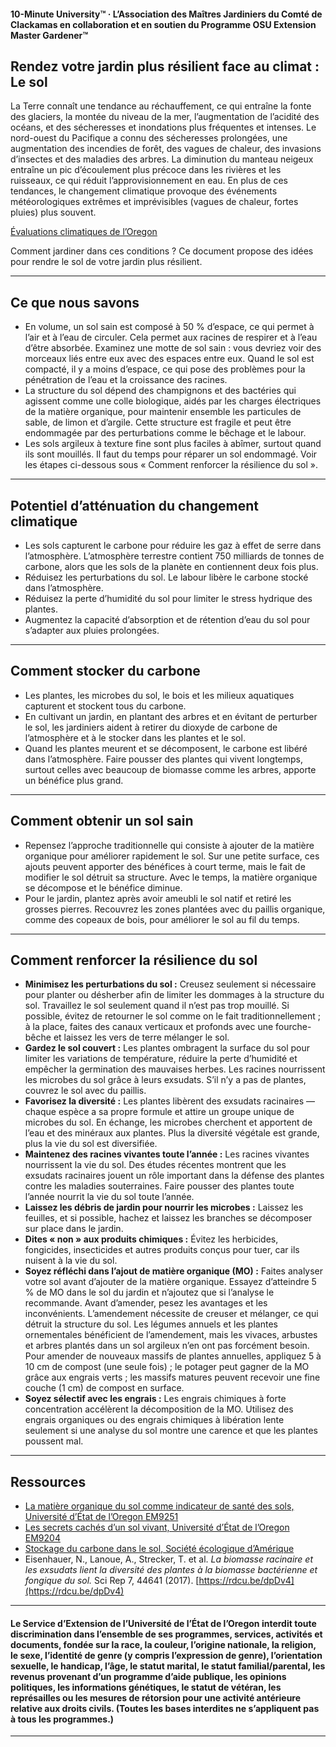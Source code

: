 #### 10-Minute University™ · L’Association des Maîtres Jardiniers du Comté de Clackamas en collaboration et en soutien du Programme OSU Extension Master Gardener™

## Rendez votre jardin plus résilient face au climat : Le sol

La Terre connaît une tendance au réchauffement, ce qui entraîne la fonte des glaciers, la montée du niveau de la mer, l’augmentation de l’acidité des océans, et des sécheresses et inondations plus fréquentes et intenses. Le nord-ouest du Pacifique a connu des sécheresses prolongées, une augmentation des incendies de forêt, des vagues de chaleur, des invasions d’insectes et des maladies des arbres. La diminution du manteau neigeux entraîne un pic d’écoulement plus précoce dans les rivières et les ruisseaux, ce qui réduit l’approvisionnement en eau. En plus de ces tendances, le changement climatique provoque des événements météorologiques extrêmes et imprévisibles (vagues de chaleur, fortes pluies) plus souvent.

[Évaluations climatiques de l’Oregon](https://blogs.oregonstate.edu/occri/oregon-climate-assessments/)

Comment jardiner dans ces conditions ? Ce document propose des idées pour rendre le sol de votre jardin plus résilient.

---

## Ce que nous savons

- En volume, un sol sain est composé à 50 % d’espace, ce qui permet à l’air et à l’eau de circuler. Cela permet aux racines de respirer et à l’eau d’être absorbée. Examinez une motte de sol sain : vous devriez voir des morceaux liés entre eux avec des espaces entre eux. Quand le sol est compacté, il y a moins d’espace, ce qui pose des problèmes pour la pénétration de l’eau et la croissance des racines.
- La structure du sol dépend des champignons et des bactéries qui agissent comme une colle biologique, aidés par les charges électriques de la matière organique, pour maintenir ensemble les particules de sable, de limon et d’argile. Cette structure est fragile et peut être endommagée par des perturbations comme le bêchage et le labour.
- Les sols argileux à texture fine sont plus faciles à abîmer, surtout quand ils sont mouillés. Il faut du temps pour réparer un sol endommagé. Voir les étapes ci-dessous sous « Comment renforcer la résilience du sol ».

---

## Potentiel d’atténuation du changement climatique

- Les sols capturent le carbone pour réduire les gaz à effet de serre dans l’atmosphère. L’atmosphère terrestre contient 750 milliards de tonnes de carbone, alors que les sols de la planète en contiennent deux fois plus.
- Réduisez les perturbations du sol. Le labour libère le carbone stocké dans l’atmosphère.
- Réduisez la perte d’humidité du sol pour limiter le stress hydrique des plantes.
- Augmentez la capacité d’absorption et de rétention d’eau du sol pour s’adapter aux pluies prolongées.

---

## Comment stocker du carbone

- Les plantes, les microbes du sol, le bois et les milieux aquatiques capturent et stockent tous du carbone.
- En cultivant un jardin, en plantant des arbres et en évitant de perturber le sol, les jardiniers aident à retirer du dioxyde de carbone de l’atmosphère et à le stocker dans les plantes et le sol.
- Quand les plantes meurent et se décomposent, le carbone est libéré dans l’atmosphère. Faire pousser des plantes qui vivent longtemps, surtout celles avec beaucoup de biomasse comme les arbres, apporte un bénéfice plus grand.

---

## Comment obtenir un sol sain

- Repensez l’approche traditionnelle qui consiste à ajouter de la matière organique pour améliorer rapidement le sol. Sur une petite surface, ces ajouts peuvent apporter des bénéfices à court terme, mais le fait de modifier le sol détruit sa structure. Avec le temps, la matière organique se décompose et le bénéfice diminue.
- Pour le jardin, plantez après avoir ameubli le sol natif et retiré les grosses pierres. Recouvrez les zones plantées avec du paillis organique, comme des copeaux de bois, pour améliorer le sol au fil du temps.

---

## Comment renforcer la résilience du sol

- **Minimisez les perturbations du sol :** Creusez seulement si nécessaire pour planter ou désherber afin de limiter les dommages à la structure du sol. Travaillez le sol seulement quand il n’est pas trop mouillé. Si possible, évitez de retourner le sol comme on le fait traditionnellement ; à la place, faites des canaux verticaux et profonds avec une fourche-bêche et laissez les vers de terre mélanger le sol.
- **Gardez le sol couvert :** Les plantes ombragent la surface du sol pour limiter les variations de température, réduire la perte d’humidité et empêcher la germination des mauvaises herbes. Les racines nourrissent les microbes du sol grâce à leurs exsudats. S’il n’y a pas de plantes, couvrez le sol avec du paillis.
- **Favorisez la diversité :** Les plantes libèrent des exsudats racinaires — chaque espèce a sa propre formule et attire un groupe unique de microbes du sol. En échange, les microbes cherchent et apportent de l’eau et des minéraux aux plantes. Plus la diversité végétale est grande, plus la vie du sol est diversifiée.
- **Maintenez des racines vivantes toute l’année :** Les racines vivantes nourrissent la vie du sol. Des études récentes montrent que les exsudats racinaires jouent un rôle important dans la défense des plantes contre les maladies souterraines. Faire pousser des plantes toute l’année nourrit la vie du sol toute l’année.
- **Laissez les débris de jardin pour nourrir les microbes :** Laissez les feuilles, et si possible, hachez et laissez les branches se décomposer sur place dans le jardin.
- **Dites « non » aux produits chimiques :** Évitez les herbicides, fongicides, insecticides et autres produits conçus pour tuer, car ils nuisent à la vie du sol.
- **Soyez réfléchi dans l’ajout de matière organique (MO) :** Faites analyser votre sol avant d’ajouter de la matière organique. Essayez d’atteindre 5 % de MO dans le sol du jardin et n’ajoutez que si l’analyse le recommande. Avant d’amender, pesez les avantages et les inconvénients. L’amendement nécessite de creuser et mélanger, ce qui détruit la structure du sol. Les légumes annuels et les plantes ornementales bénéficient de l’amendement, mais les vivaces, arbustes et arbres plantés dans un sol argileux n’en ont pas forcément besoin. Pour amender de nouveaux massifs de plantes annuelles, appliquez 5 à 10 cm de compost (une seule fois) ; le potager peut gagner de la MO grâce aux engrais verts ; les massifs matures peuvent recevoir une fine couche (1 cm) de compost en surface.
- **Soyez sélectif avec les engrais :** Les engrais chimiques à forte concentration accélèrent la décomposition de la MO. Utilisez des engrais organiques ou des engrais chimiques à libération lente seulement si une analyse du sol montre une carence et que les plantes poussent mal.

---

## Ressources

- [La matière organique du sol comme indicateur de santé des sols, Université d’État de l’Oregon EM9251](https://extension.oregonstate.edu/sites/default/files/documents/em9251.pdf)
- [Les secrets cachés d’un sol vivant, Université d’État de l’Oregon EM9204](https://extension.oregonstate.edu/sites/default/files/2023-10/em9304-update-100223.pdf)
- [Stockage du carbone dans le sol, Société écologique d’Amérique](https://www.esa.org/esa/wp-content/uploads/2012/12/carbonsequestrationinsoils.pdf)
- Eisenhauer, N., Lanoue, A., Strecker, T. et al. *La biomasse racinaire et les exsudats lient la diversité des plantes à la biomasse bactérienne et fongique du sol.* Sci Rep 7, 44641 (2017). [https://rdcu.be/dpDv4](https://rdcu.be/dpDv4)

---

#### Le Service d’Extension de l’Université de l’État de l’Oregon interdit toute discrimination dans l’ensemble de ses programmes, services, activités et documents, fondée sur la race, la couleur, l’origine nationale, la religion, le sexe, l’identité de genre (y compris l’expression de genre), l’orientation sexuelle, le handicap, l’âge, le statut marital, le statut familial/parental, les revenus provenant d’un programme d’aide publique, les opinions politiques, les informations génétiques, le statut de vétéran, les représailles ou les mesures de rétorsion pour une activité antérieure relative aux droits civils. (Toutes les bases interdites ne s’appliquent pas à tous les programmes.)
---